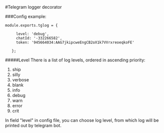 #Telegram logger decorator

###Config example:

```
module.exports.tglog = {
   
     level: 'debug',
     chatId: '-332266582',
     token: '945664034:AAG7jkipcweEngCB2oX1k7VVrxreoeqkoFE'
   
   };
```
#####Level
There is a list of log levels, ordered in ascending priority:
1. ship
2. silly
3. verbose
4. blank
5. info
6. debug
7. warn
8. error
9. crit

In field "level" in config file, you can choose log level, from which log will be printed out by telegram bot.
